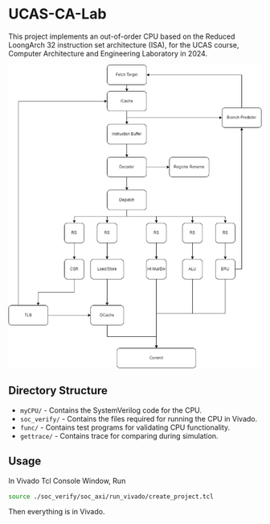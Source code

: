 # UCAS-CA-Lab

This project implements an out-of-order CPU based on the Reduced LoongArch 32 instruction set architecture (ISA), for the UCAS course, Computer Architecture and Engineering Laboratory in 2024. 

![architecture](image/architecture.png)

## Directory Structure

- `myCPU/` - Contains the SystemVerilog code for the CPU.
- `soc_verify/` - Contains the files required for running the CPU in Vivado.
- `func/` - Contains test programs for validating CPU functionality.
- `gettrace/` - Contains trace for comparing during simulation.

## Usage

In Vivado Tcl Console Window, Run

```bash
source ./soc_verify/soc_axi/run_vivado/create_project.tcl
```

Then everything is in Vivado.


